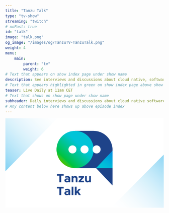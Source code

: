 ```yaml
---
title: "Tanzu Talk"
type: "tv-show"
streaming: "twitch"
# noPast: true
id: "talk"
image: "talk.png"
og_image: "/images/og/TanzuTV-TanzuTalk.png"
weight: 4
menu:
    main:
        parent: "tv"
        weight: 6
# Text that appears on show index page under show name
description: See interviews and discussions about cloud native, software modernization, and news in the Tanzu community.
# Text that appears highlighted in green on show index page above show name
teaser: Live Daily at 11am CET
# Text that shows on show page under show name
subheader: Daily interviews and discussions about cloud native software on Twitch, every weekday at 11am CET.
# Any content below here shows up above episode index
---
```

![Tanzu Talk show graphic](images/talk.png)
